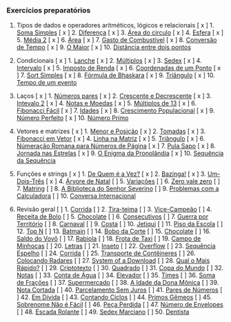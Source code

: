 ### Exercícios preparatórios

1. Tipos de dados e operadores aritméticos, lógicos e relacionais
    [ x ] 1. [Soma Simples](https://www.beecrowd.com.br/judge/pt/problems/view/1003)
    [ x ] 2. [Diferença](https://www.beecrowd.com.br/judge/pt/problems/view/1007)
    [ x ] 3. [Área do círculo](https://www.beecrowd.com.br/judge/pt/problems/view/1002)
    [ x ] 4. [Esfera](https://www.beecrowd.com.br/judge/pt/problems/view/1011)
    [ x ] 5. [Média 2](https://www.beecrowd.com.br/judge/pt/problems/view/1006)
    [ x ] 6. [Área](https://www.beecrowd.com.br/judge/pt/problems/view/1012)
    [ x ] 7. [Gasto de Combustível](https://www.beecrowd.com.br/judge/pt/problems/view/1017)
    [ x ] 8. [Conversão de Tempo](https://www.beecrowd.com.br/judge/pt/problems/view/1019)
    [ x ] 9. [O Maior](https://www.beecrowd.com.br/judge/pt/problems/view/1013)
    [ x ] 10. [Distância entre dois pontos](https://www.beecrowd.com.br/judge/pt/problems/view/1015)

2. Condicionais
    [ x ] 1. [Lanche](https://www.beecrowd.com.br/judge/pt/problems/view/1038)
    [ x ] 2. [Múltiplos](https://www.beecrowd.com.br/judge/pt/problems/view/1044)
    [ x ] 3. [Sedex](https://www.beecrowd.com.br/judge/pt/problems/view/2375)
    [ x ] 4. [Intervalo](https://www.beecrowd.com.br/judge/pt/problems/view/1037)
    [ x ] 5. [Imposto de Renda](https://www.beecrowd.com.br/judge/pt/problems/view/1051)
    [ x ] 6. [Coordenadas de um Ponto](https://www.beecrowd.com.br/judge/pt/problems/view/1041)
    [ x ] 7. [Sort Simples](https://www.beecrowd.com.br/judge/pt/problems/view/1042)
    [ x ] 8. [Fórmula de Bhaskara](https://www.beecrowd.com.br/judge/pt/problems/view/1036)
    [ x ] 9. [Triângulo](https://www.beecrowd.com.br/judge/pt/problems/view/1043)
    [ x ] 10. [Tempo de um evento](https://www.beecrowd.com.br/judge/pt/problems/view/1061)

3. Laços
    [ x ] 1. [Números pares](https://www.beecrowd.com.br/judge/pt/problems/view/1059)
    [ x ] 2. [Crescente e Decrescente](https://www.beecrowd.com.br/judge/pt/problems/view/1113)
    [ x ] 3. [Intevalo 2](https://www.beecrowd.com.br/judge/pt/problems/view/1072)
    [ x ] 4. [Notas e Moedas](https://www.beecrowd.com.br/judge/pt/problems/view/1021)
    [ x ] 5. [Múltiplos de 13](https://www.beecrowd.com.br/judge/pt/problems/view/1132)
    [ x ] 6. [Fibonacci Fácil](https://www.beecrowd.com.br/judge/pt/problems/view/1151)
    [ x ] 7. [Idades](https://www.beecrowd.com.br/judge/pt/problems/view/1154)
    [ x ] 8. [Crescimento Populacional](https://www.beecrowd.com.br/judge/pt/problems/view/1160)
    [ x ] 9. [Número Perfeito](https://www.beecrowd.com.br/judge/pt/problems/view/1164)
    [ x ] 10. [Número Primo](https://www.beecrowd.com.br/judge/pt/problems/view/1165)

4. Vetores e matrizes
    [ x ] 1. [Menor e Posição](https://www.beecrowd.com.br/judge/pt/problems/view/1180)
    [ x ] 2. [Tomadas](https://www.beecrowd.com.br/judge/pt/problems/view/1930)
    [ x ] 3. [Fibonacci em Vetor](https://www.beecrowd.com.br/judge/pt/problems/view/1176)
    [ x ] 4. [Linha na Matriz](https://www.beecrowd.com.br/judge/pt/problems/view/1181)
    [ x ] 5. [Triângulo](https://www.beecrowd.com.br/judge/pt/problems/view/1929)
    [ x ] 6. [Númeração Romana para Números de Página](https://www.beecrowd.com.br/judge/pt/problems/view/1960)
    [ x ] 7. [Pula Sapo](https://www.beecrowd.com.br/judge/pt/problems/view/1961)
    [ x ] 8. [Jornada nas Estrelas](https://www.beecrowd.com.br/judge/pt/problems/view/1973)
    [ x ] 9. [O Enigma da Pronolândia](https://www.beecrowd.com.br/judge/pt/problems/view/1984)
    [ x ] 10. [Sequência da Sequência](https://www.beecrowd.com.br/judge/pt/problems/view/2028)

5. Funções e strings
    [ x ] 1. [De Quem é a Vez?](https://www.beecrowd.com.br/judge/pt/problems/view/1914)
    [ x ] 2. [Bazinga!](https://www.beecrowd.com.br/judge/pt/problems/view/1828)
    [ x ] 3. [Um-Dois-Três](https://www.beecrowd.com.br/judge/pt/problems/view/1332)
    [ x ] 4. [Árvore de Natal](https://www.beecrowd.com.br/judge/pt/problems/view/1768)
    [ ] 5. [Variações](https://www.beecrowd.com.br/judge/pt/problems/view/1632)
    [ ] 6. [Zero vale zero](https://www.beecrowd.com.br/judge/pt/problems/view/1871)
    [ ] 7. [Matring](https://www.beecrowd.com.br/judge/pt/problems/view/1803)
    [ ] 8. [A Biblioteca do Senhor Severino](https://www.beecrowd.com.br/judge/pt/problems/view/2137)
    [ ] 9. [Problemas com a Calculadora](https://www.beecrowd.com.br/judge/pt/problems/view/2694)
    [ ] 10. [Conversa Internacional](https://www.beecrowd.com.br/judge/pt/problems/view/1581)

6. Revisão geral
    [ ] 1. [Corrida](https://www.beecrowd.com.br/judge/pt/problems/view/2416)
    [ ] 2. [Tira-teima](https://www.beecrowd.com.br/judge/pt/problems/view/2424)
    [ ] 3. [Vice-Campeão](https://www.beecrowd.com.br/judge/pt/problems/view/2408)
    [ ] 4. [Receita de Bolo](https://www.beecrowd.com.br/judge/pt/problems/view/2423)
    [ ] 5. [Chocolate](https://www.beecrowd.com.br/judge/pt/problems/view/2427)
    [ ] 6. [Consecutivos](https://www.beecrowd.com.br/judge/pt/problems/view/2415)
    [ ] 7. [Guerra por Território](https://www.beecrowd.com.br/judge/pt/problems/view/2420)
    [ ] 8. [Carnaval](https://www.beecrowd.com.br/judge/pt/problems/view/2418)
    [ ] 9. [Costa](https://www.beecrowd.com.br/judge/pt/problems/view/2419)
    [ ] 10. [Jetiqui](https://www.beecrowd.com.br/judge/pt/problems/view/2587)
    [ ] 11. [Piso da Escola](https://www.beecrowd.com.br/judge/pt/problems/view/2786)
    [ ] 12. [Top N](https://www.beecrowd.com.br/judge/pt/problems/view/1943)
    [ ] 13. [Batmain](https://www.beecrowd.com.br/judge/pt/problems/view/2510)
    [ ] 14. [Bobo da Corte](https://www.beecrowd.com.br/judge/pt/problems/view/2963)
    [ ] 15. [Chocolate](https://www.beecrowd.com.br/judge/pt/problems/view/2328)
    [ ] 16. [Saldo do Vovô](https://www.beecrowd.com.br/judge/pt/problems/view/2434)
    [ ] 17. [Rabiola](https://www.beecrowd.com.br/judge/pt/problems/view/1876)
    [ ] 18. [Frota de Taxi](https://www.beecrowd.com.br/judge/pt/problems/view/2295)
    [ ] 19. [Campo de Minhocas](https://www.beecrowd.com.br/judge/pt/problems/view/2293)
    [ ] 20. [Letras](https://www.beecrowd.com.br/judge/pt/problems/view/2457)
    [ ] 21. [Inseto](https://www.beecrowd.com.br/judge/pt/problems/view/2862)
    [ ] 22. [Overflow](https://www.beecrowd.com.br/judge/pt/problems/view/2342)
    [ ] 23. [Sequência Espelho](https://www.beecrowd.com.br/judge/pt/problems/view/2157)
    [ ] 24. [Corrida](https://www.beecrowd.com.br/judge/pt/problems/view/2396)
    [ ] 25. [Transporte de Contêineres](https://www.beecrowd.com.br/judge/pt/problems/view/2395)
    [ ] 26. [Colocando Radares](https://www.beecrowd.com.br/judge/pt/problems/view/2598)
    [ ] 27. [System of a Download](https://www.beecrowd.com.br/judge/pt/problems/view/2582)
    [ ] 28. [Qual o Mais Rápido?](https://www.beecrowd.com.br/judge/pt/problems/view/2175)
    [ ] 29. [Criptotexto](https://www.beecrowd.com.br/judge/pt/problems/view/2866)
    [ ] 30. [Quadrado](https://www.beecrowd.com.br/judge/pt/problems/view/2471)
    [ ] 31. [Copa do Mundo](https://www.beecrowd.com.br/judge/pt/problems/view/2376)
    [ ] 32. [Notas](https://www.beecrowd.com.br/judge/pt/problems/view/2469)
    [ ] 33. [Conta de Água](https://www.beecrowd.com.br/judge/pt/problems/view/2369)
    [ ] 34. [Elevador](https://www.beecrowd.com.br/judge/pt/problems/view/2378)
    [ ] 35. [Times](https://www.beecrowd.com.br/judge/pt/problems/view/2370)
    [ ] 36. [Soma de Frações](https://www.beecrowd.com.br/judge/pt/problems/view/2443)
    [ ] 37. [Supermercado](https://www.beecrowd.com.br/judge/pt/problems/view/3058)
    [ ] 38. [A Idade da Dona Mônica](https://www.beecrowd.com.br/judge/pt/problems/view/3047)
    [ ] 39. [Nota Cortada](https://www.beecrowd.com.br/judge/pt/problems/view/3049)
    [ ] 40. [Parcelamento Sem Juros](https://www.beecrowd.com.br/judge/pt/problems/view/3060)
    [ ] 41. [Pares de Números](https://www.beecrowd.com.br/judge/pt/problems/view/3059)
    [ ] 42. [Em Dívida](https://www.beecrowd.com.br/judge/pt/problems/view/2044)
    [ ] 43. [Contando Ciclos](https://www.beecrowd.com.br/judge/pt/problems/view/2497)
    [ ] 44. [Primos Gêmeos](https://www.beecrowd.com.br/judge/pt/problems/view/3165)
    [ ] 45. [Sobrenome Não é Fácil](https://www.beecrowd.com.br/judge/pt/problems/view/3358)
    [ ] 46. [Peça Perdida](https://www.beecrowd.com.br/judge/pt/problems/view/2322)
    [ ] 47. [Número de Envelopes](https://www.beecrowd.com.br/judge/pt/problems/view/2341)
    [ ] 48. [Escada Rolante](https://www.beecrowd.com.br/judge/pt/problems/view/2390)
    [ ] 49. [Sedex Marciano](https://www.beecrowd.com.br/judge/pt/problems/view/2382)
    [ ] 50. [Dentista](https://www.beecrowd.com.br/judge/pt/problems/view/2387)
